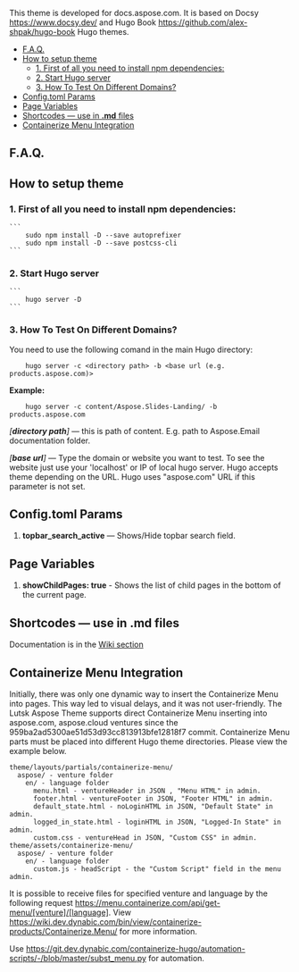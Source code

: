 This theme is developed for docs.aspose.com. 
It is based on Docsy https://www.docsy.dev/ and Hugo Book https://github.com/alex-shpak/hugo-book Hugo themes.

- [F.A.Q.](#faq)
- [How to setup theme](#how-to-setup-theme)
  - [1. First of all you need to install npm dependencies:](#1-first-of-all-you-need-to-install-npm-dependencies)
  - [2. Start Hugo server](#2-start-hugo-server)
  - [3. How To Test On Different Domains?](#3-how-to-test-on-different-domains)
- [Config.toml Params](#configtoml-params)
- [Page Variables](#page-variables)
- [Shortcodes — use in **.md** files](#shortcodes--use-in-md-files)
- [Containerize Menu Integration](#containerize-menu-integration)


## F.A.Q.

## How to setup theme

### 1. First of all you need to install npm dependencies:
    
    ``` 
        sudo npm install -D --save autoprefixer
        sudo npm install -D --save postcss-cli 
    ```

### 2. Start Hugo server
    ```
        hugo server -D
    ```

### 3. How To Test On Different Domains?

You need to use the following comand in the main Hugo directory:

        hugo server -c <directory path> -b <base url (e.g. products.aspose.com)>

**Example:**

        hugo server -c content/Aspose.Slides-Landing/ -b products.aspose.com

*[**directory path**]* — this is path of content. E.g. path to Aspose.Email documentation folder.

*[**base url**]* — Type the domain or website you want to test. To see the website just use your 'localhost' or IP of local hugo server. Hugo accepts theme depending on the URL. Hugo uses "aspose.com" URL if this parameter is not set.

## Config.toml Params

1. **topbar_search_active** — Shows/Hide topbar search field.

 
## Page Variables
1. **showChildPages: true** - Shows the list of child pages in the bottom of the current page.


## Shortcodes — use in **.md** files  

Documentation is in the [Wiki section](https://git.dev.dynabic.com/containerize-hugo/lutsk-aspose-theme/-/wikis/home)

## Containerize Menu Integration

Initially, there was only one dynamic way to insert the Containerize Menu into pages. This way led to visual delays, and it was not user-friendly.
The Lutsk Aspose Theme supports direct Containerize Menu inserting into aspose.com, aspose.cloud ventures since the 959ba2ad5300ae51d53d93cc813913bfe12818f7 commit. Containerize Menu parts must be placed into different Hugo theme directories. Please view the example below.

```
theme/layouts/partials/containerize-menu/
  aspose/ - venture folder
    en/ - language folder
      menu.html - ventureHeader in JSON , "Menu HTML" in admin.
      footer.html - ventureFooter in JSON, "Footer HTML" in admin.
      default_state.html - noLoginHTML in JSON, "Default State" in admin.
      logged_in_state.html - loginHTML in JSON, "Logged-In State" in admin.
      custom.css - ventureHead in JSON, "Custom CSS" in admin.
theme/assets/containerize-menu/
  aspose/ - venture folder
    en/ - language folder
      custom.js - headScript - the "Custom Script" field in the menu admin.
```

It is possible to receive files for specified venture and language by the following request https://menu.containerize.com/api/get-menu/[venture]/[language]. View https://wiki.dev.dynabic.com/bin/view/containerize-products/Containerize.Menu/ for more information. 

Use https://git.dev.dynabic.com/containerize-hugo/automation-scripts/-/blob/master/subst_menu.py for automation.